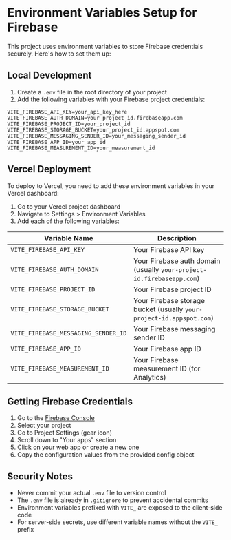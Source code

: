# Environment Variables Setup for Firebase

This project uses environment variables to store Firebase credentials securely. Here's how to set them up:

## Local Development

1. Create a `.env` file in the root directory of your project
2. Add the following variables with your Firebase project credentials:

```env
VITE_FIREBASE_API_KEY=your_api_key_here
VITE_FIREBASE_AUTH_DOMAIN=your_project_id.firebaseapp.com
VITE_FIREBASE_PROJECT_ID=your_project_id
VITE_FIREBASE_STORAGE_BUCKET=your_project_id.appspot.com
VITE_FIREBASE_MESSAGING_SENDER_ID=your_messaging_sender_id
VITE_FIREBASE_APP_ID=your_app_id
VITE_FIREBASE_MEASUREMENT_ID=your_measurement_id
```

## Vercel Deployment

To deploy to Vercel, you need to add these environment variables in your Vercel dashboard:

1. Go to your Vercel project dashboard
2. Navigate to Settings > Environment Variables
3. Add each of the following variables:

| Variable Name | Description |
|---------------|-------------|
| `VITE_FIREBASE_API_KEY` | Your Firebase API key |
| `VITE_FIREBASE_AUTH_DOMAIN` | Your Firebase auth domain (usually `your-project-id.firebaseapp.com`) |
| `VITE_FIREBASE_PROJECT_ID` | Your Firebase project ID |
| `VITE_FIREBASE_STORAGE_BUCKET` | Your Firebase storage bucket (usually `your-project-id.appspot.com`) |
| `VITE_FIREBASE_MESSAGING_SENDER_ID` | Your Firebase messaging sender ID |
| `VITE_FIREBASE_APP_ID` | Your Firebase app ID |
| `VITE_FIREBASE_MEASUREMENT_ID` | Your Firebase measurement ID (for Analytics) |

## Getting Firebase Credentials

1. Go to the [Firebase Console](https://console.firebase.google.com/)
2. Select your project
3. Go to Project Settings (gear icon)
4. Scroll down to "Your apps" section
5. Click on your web app or create a new one
6. Copy the configuration values from the provided config object

## Security Notes

- Never commit your actual `.env` file to version control
- The `.env` file is already in `.gitignore` to prevent accidental commits
- Environment variables prefixed with `VITE_` are exposed to the client-side code
- For server-side secrets, use different variable names without the `VITE_` prefix 